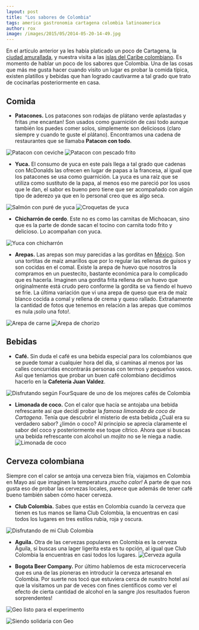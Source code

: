 ```yaml
---
layout: post
title: "Los sabores de Colombia"
tags: america gastronomia cartagena colombia latinoamerica
author: rox
image: /images/2015/05/2014-05-20-14-49.jpg
---
```

En el artículo anterior ya les había platicado un poco de Cartagena, la [ciudad amurallada](/cartagena-ciudad-amurallada/), y nuestra visita a las [islas del Caribe colombiano](/cartagena-las-islas/). Es momento de hablar un poco de los sabores que Colombia. Una de las cosas que más me gusta hacer cuando visito un lugar es probar la comida típica, existen platillos y bebidas que han logrado cautivarme a tal grado que trato de cocinarlas posteriormente en casa.

## Comida

* **Patacones.** Los patacones son rodajas de plátano verde aplastadas y fritas ¡me encantan! Son usados como guarnición de casi todo aunque también los puedes comer solos, simplemente son deliciosos (claro siempre y cuando te guste el plátano). Encontramos una cadena de restaurantes que se llamaba **Patacon con todo**.

![Patacon con ceviche](/images/2015/05/2014-05-20-14-49.jpg)
![Patacon con pescado frito](/images/2015/05/2014-05-20-14-49-56.jpg)

* **Yuca.** El consumo de yuca en este país llega a tal grado que cadenas con McDonalds las ofrecen en lugar de papas a la francesa, al igual que los patacones se usa como guarnición. La yuca es una raíz que se utiliza como sustituto de la papa, al menos eso me pareció por los usos que le dan, el sabor es bueno pero tiene que ser acompañado con algún tipo de aderezo ya que en lo personal creo que es algo seca.

![Salmón con puré de yuca](/images/2015/05/2014-05-23-14-18-30-1.jpg)
![Croquetas de yuca](/images/2015/05/2014-05-23-14-01-17.jpg)

* **Chicharrón de cerdo**. Este no es como las carnitas de Michoacan, sino que es la parte de donde sacan el tocino con carnita todo frito y delicioso. Lo acompañan con yuca.

![Yuca con chicharrón](/images/2015/05/2014-05-21-09-47-16.jpg)

* **Arepas.** Las arepas son muy parecidas a las gorditas en [México](/tag/mexico). Son una tortitas de maíz amarillos que por lo regular las rellenas de guisos y son cocidas en el comal. Existe la arepa de huevo que nosotros la compramos en un puestecito, bastante económica para lo complicado que es hacerla. Imaginen una gordita frita rellena de un huevo que originalmente está crudo pero conforme la gordita se va fiendo el huevo se frie. La última variación que vi una arepa de queso que era de maíz blanco cocida a comal y rellena de crema y queso rallado. Extrañamente la cantidad de fotos que tenemos en relación a las arepas que comimos es nula ¡solo una foto!.

![Arepa de carne](/images/2015/05/2014-05-22-20-16-53.jpg)
![Arepa de chorizo](/images/2015/05/2014-05-22-20-16-43.jpg)

## Bebidas 

* **Café.** Sin duda el café es una bebida especial para los colombianos que se puede tomar a cualquier hora del día, si caminas al menos por las calles concurridas encontrarás personas con termos y pequeños vasos. Así que teníamos que probar un buen café colombiano decidimos hacerlo en la **Cafetería Juan Valdez**.

![Disfrutando según FourSquare de uno de los mejores cafés de Colombia](/images/2015/05/2014-05-21-11-49-21.jpg)


* **Limonada de coco.** Con el calor que hacía se antojaba una bebida refrescante así que decidí probar la *famosa limonada de coco de Cartagena*. Tenía que descubrir el misterio de esta bebida ¿Cuál era su verdadero sabor? ¿limón o coco? Al principio se aprecia claramente el sabor del coco y posteriormente ese toque cítrico. Ahora que si buscas una bebida refrescante con alcohol un *mojito* no se le niega a nadie.
![Limonada de coco](/images/2015/05/2014-05-24-19-26-16.jpg)

## Cerveza colombiana
Siempre con el calor se antoja una cerveza bien fría, viajamos en Colombia en Mayo así que imaginen la temperatura *¡mucho calor!* A parte de que nos gusta eso de probar las cervezas locales, parece que además de tener café bueno también saben cómo hacer cerveza.

* **Club Colombia.** Sabes que estás en Colombia cuando la cerveza que tienen es tus manos se llama Club Colombia,  la  encuentras en casi todos los lugares en tres estilos rubia, roja y oscura.

![Disfrutando de mi Club Colombia](/images/2015/05/2014-05-20-19-43-55.jpg)

* **Aguila.** Otra de las cervezas populares en Colombia es la cerveza Águila, si buscas una lager ligerita esta es tu opción, al igual que Club Colombia la encuentras en casi todos los lugares.
![Cerveza aguila](/images/2015/05/2014-05-22-21-25-28.jpg)

* **Bogota Beer Company.** Por último hablemos de esta microcervecería que es una de las pioneras en introducir la cerveza artesanal en Colombia. Por suerte nos tocó que estuviera cerca de nuestro hotel así que la visitamos un par de veces con fines científicos como ver el efecto de cierta cantidad de alcohol en la sangre ¡los resultados fueron sorprendentes!

![Geo listo para el experimento](/images/2015/05/2014-05-20-21-00-14.jpg)

![Siendo solidaria con Geo](/images/2015/05/2014-05-20-21-07-58.jpg)
